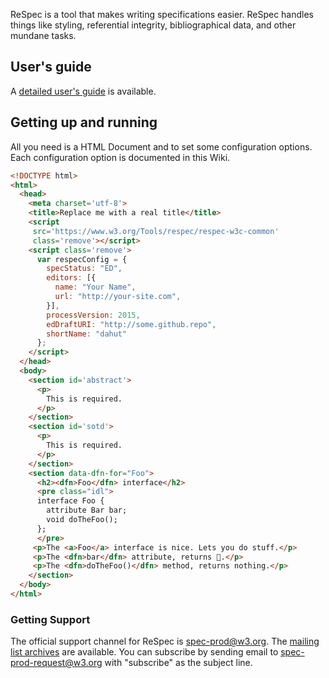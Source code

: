 ReSpec is a tool that makes writing specifications easier. ReSpec handles things like styling, referential integrity, bibliographical data, and other mundane tasks. 

## User's guide
A [detailed user's guide](User's-Guide) is available. 

## Getting up and running

All you need is a HTML Document and to set some configuration options. Each configuration option is documented in this Wiki. 

```HTML
<!DOCTYPE html>
<html>
  <head>
    <meta charset='utf-8'>
    <title>Replace me with a real title</title>
    <script 
     src='https://www.w3.org/Tools/respec/respec-w3c-common' 
     class='remove'></script>
    <script class='remove'>
      var respecConfig = {
        specStatus: "ED",
        editors: [{
          name: "Your Name",
          url: "http://your-site.com",
        }],
        processVersion: 2015,
        edDraftURI: "http://some.github.repo",
        shortName: "dahut"
      };
    </script>
  </head>
  <body>
    <section id='abstract'>
      <p>
        This is required.
      </p>
    </section>
    <section id='sotd'>
      <p>
        This is required.
      </p>
    </section>
    <section data-dfn-for="Foo">
      <h2><dfn>Foo</dfn> interface</h2>
      <pre class="idl">
      interface Foo {
        attribute Bar bar;
        void doTheFoo();
      };
      </pre>
     <p>The <a>Foo</a> interface is nice. Lets you do stuff.</p>
     <p>The <dfn>bar</dfn> attribute, returns 🍺.</p>
     <p>The <dfn>doTheFoo()</dfn> method, returns nothing.</p>
    </section>
  </body>
</html>
```

### Getting Support
The official support channel for ReSpec is [spec-prod@w3.org](mailto:spec-prod@w3.org). The [mailing list archives](http://lists.w3.org/Archives/Public/spec-prod/) are available. You can subscribe by sending email to [spec-prod-request@w3.org](mailto:spec-prod-request@w3.org?subject=subscribe) with "subscribe" as the subject line.